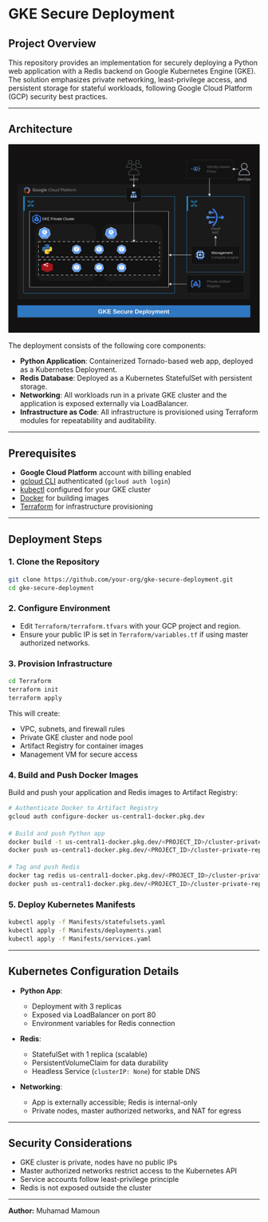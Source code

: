 # GKE Secure Deployment

## Project Overview

This repository provides an implementation for securely deploying a Python web application with a Redis backend on Google Kubernetes Engine (GKE). The solution emphasizes private networking, least-privilege access, and persistent storage for stateful workloads, following Google Cloud Platform (GCP) security best practices.

---

## Architecture

![GKE Secure Deployment Architecture](Docs/Architecture.jpeg)

The deployment consists of the following core components:

- **Python Application**: Containerized Tornado-based web app, deployed as a Kubernetes Deployment.
- **Redis Database**: Deployed as a Kubernetes StatefulSet with persistent storage.
- **Networking**: All workloads run in a private GKE cluster and the application is exposed externally via LoadBalancer.
- **Infrastructure as Code**: All infrastructure is provisioned using Terraform modules for repeatability and auditability.

---

## Prerequisites

- **Google Cloud Platform** account with billing enabled
- [gcloud CLI](https://cloud.google.com/sdk/docs/install) authenticated (`gcloud auth login`)
- [kubectl](https://kubernetes.io/docs/tasks/tools/) configured for your GKE cluster
- [Docker](https://docs.docker.com/get-docker/) for building images
- [Terraform](https://www.terraform.io/downloads) for infrastructure provisioning

---

## Deployment Steps

### 1. Clone the Repository

```bash
git clone https://github.com/your-org/gke-secure-deployment.git
cd gke-secure-deployment
```

### 2. Configure Environment

- Edit `Terraform/terraform.tfvars` with your GCP project and region.
- Ensure your public IP is set in `Terraform/variables.tf` if using master authorized networks.

### 3. Provision Infrastructure

```bash
cd Terraform
terraform init
terraform apply
```

This will create:
- VPC, subnets, and firewall rules
- Private GKE cluster and node pool
- Artifact Registry for container images
- Management VM for secure access

### 4. Build and Push Docker Images

Build and push your application and Redis images to Artifact Registry:

```bash
# Authenticate Docker to Artifact Registry
gcloud auth configure-docker us-central1-docker.pkg.dev

# Build and push Python app
docker build -t us-central1-docker.pkg.dev/<PROJECT_ID>/cluster-private-repo/python-app ./App
docker push us-central1-docker.pkg.dev/<PROJECT_ID>/cluster-private-repo/python-app

# Tag and push Redis
docker tag redis us-central1-docker.pkg.dev/<PROJECT_ID>/cluster-private-repo/redis redis
docker push us-central1-docker.pkg.dev/<PROJECT_ID>/cluster-private-repo/redis
```

### 5. Deploy Kubernetes Manifests

```bash
kubectl apply -f Manifests/statefulsets.yaml
kubectl apply -f Manifests/deployments.yaml
kubectl apply -f Manifests/services.yaml
```

---

## Kubernetes Configuration Details

- **Python App**:  
  - Deployment with 3 replicas  
  - Exposed via LoadBalancer on port 80  
  - Environment variables for Redis connection

- **Redis**:  
  - StatefulSet with 1 replica (scalable)  
  - PersistentVolumeClaim for data durability  
  - Headless Service (`clusterIP: None`) for stable DNS

- **Networking**:  
  - App is externally accessible; Redis is internal-only  
  - Private nodes, master authorized networks, and NAT for egress

---

## Security Considerations

- GKE cluster is private, nodes have no public IPs
- Master authorized networks restrict access to the Kubernetes API
- Service accounts follow least-privilege principle
- Redis is not exposed outside the cluster

---

**Author:** Muhamad Mamoun